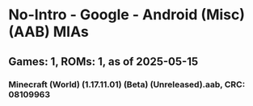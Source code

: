 # No-Intro - Google - Android (Misc) (AAB) MIAs
## Games: 1, ROMs: 1, as of 2025-05-15

### Minecraft (World) (1.17.11.01) (Beta) (Unreleased).aab, CRC: 08109963
